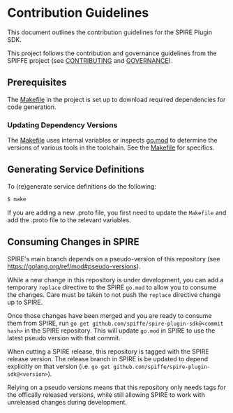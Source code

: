 # Contribution Guidelines

This document outlines the contribution guidelines for the SPIRE Plugin SDK.

This project follows the contribution and governance guidelines from the SPIFFE
project (see
[CONTRIBUTING](https://github.com/spiffe/spiffe/blob/main/CONTRIBUTING.md)
and [GOVERNANCE](https://github.com/spiffe/spiffe/blob/main/GOVERNANCE.md)).

## Prerequisites

The [Makefile](/Makefile) in the project is set up to download required
dependencies for code generation.

### Updating Dependency Versions

The [Makefile](/Makefile) uses internal variables or inspects [go.mod](/go.mod)
to determine the versions of various tools in the toolchain. See the
[Makefile](/Makefile) for specifics.

## Generating Service Definitions

To (re)generate service definitions do the following:

```sh
$ make
```

If you are adding a new .proto file, you first need to update the `Makefile`
and add the .proto file to the relevant variables.

## Consuming Changes in SPIRE

SPIRE's main branch depends on a pseudo-version of this repository (see
https://golang.org/ref/mod#pseudo-versions).

While a new change in this repository is under development, you can add a
temporary `replace` directive to the SPIRE `go.mod` to allow you to consume the
changes.  Care must be taken to not push the `replace` directive change up to
SPIRE.

Once those changes have been merged and you are ready to consume them from
SPIRE, run `go get github.com/spiffe/spire-plugin-sdk@<commit hash>` in the SPIRE
repository. This will update `go.mod` in SPIRE to use the latest pseudo version
with that commit.

When cutting a SPIRE release, this repository is tagged with the SPIRE
release version. The release branch in SPIRE is be updated to depend explicitly
on that version (i.e. `go get github.com/spiffe/spire-plugin-sdk@<version>`).

Relying on a pseudo versions means that this repository only needs tags
for the offically released versions, while still allowing SPIRE to work with
unreleased changes during development.
